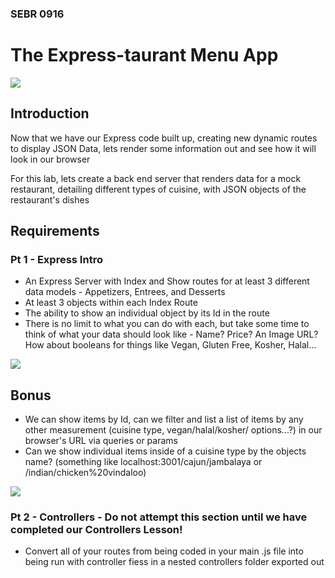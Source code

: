 ### SEBR 0916

# The Express-taurant Menu App

![](https://media.gq.com/photos/62b9ffaec206adc9cdaa431b/16:9/w_3440,h_1935,c_limit/The_Bear_101_20210707_0043.jpg)
## Introduction

Now that we have our Express code built up, creating new dynamic routes to display JSON Data, lets render some information out and see how it will look in our browser

For this lab, lets create a back end server that renders data for a mock restaurant, detailing different types of cuisine, with JSON objects of the restaurant's dishes

## Requirements

### Pt 1 - Express Intro
- An Express Server with Index and Show routes for at least 3 different data models - Appetizers, Entrees, and Desserts
- At least 3 objects within each Index Route
- The ability to show an individual object by its Id in the route
- There is no limit to what you can do with each, but take some time to think of what your data should look like - Name? Price? An Image URL? How about booleans for things like Vegan, Gluten Free, Kosher, Halal...

![](https://cdn.theatlantic.com/thumbor/fOhoLS3VjtYyRW_yGBphIC1yyis=/0x0:8192x4608/960x540/media/img/mt/2023/06/thebear_s2/original.jpg)

## Bonus 

- We can show items by Id, can we filter and list a list of items by any other measurement (cuisine type, vegan/halal/kosher/ options...?) in our browser's URL via queries or params
- Can we show individual items inside of a cuisine type by the objects name? (something like localhost:3001/cajun/jambalaya or /indian/chicken%20vindaloo)

![](https://npr.brightspotcdn.com/dims3/default/strip/false/crop/2249x1687+751+0/resize/2249x1687!/?url=http%3A%2F%2Fnpr-brightspot.s3.amazonaws.com%2F9a%2Fc9%2F3fbe0b904ec68d2b844dbbe7cddf%2Fbear-e302-00-08-11-10-still006.jpg)

### Pt 2 - Controllers - Do not attempt this section until we have completed our Controllers Lesson!
- Convert all of your routes from being coded in your main .js file into being run with controller fiess in a nested controllers folder exported out
